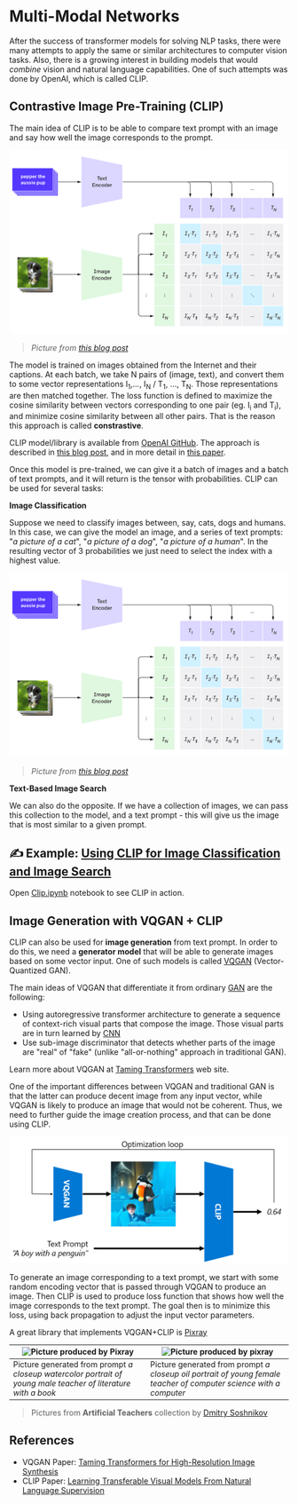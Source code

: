 # Multi-Modal Networks

After the success of transformer models for solving NLP tasks, there were many attempts to apply the same or similar architectures to computer vision tasks. Also, there is a growing interest in building models that would *combine* vision and natural language capabilities. One of such attempts was done by OpenAI, which is called CLIP.

## Contrastive Image Pre-Training (CLIP)

The main idea of CLIP is to be able to compare text prompt with an image and say how well the image corresponds to the prompt.

![CLIP Architecture](images/clip-arch.png)

> *Picture from [this blog post](https://openai.com/blog/clip/)*

The model is trained on images obtained from the Internet and their captions. At each batch, we take N pairs of (image, text), and convert them to some vector representations I<sub>1</sub>,..., I<sub>N</sub> / T<sub>1</sub>, ..., T<sub>N</sub>. Those representations are then matched together. The loss function is defined to maximize the cosine similarity between vectors corresponding to one pair (eg. I<sub>i</sub> and T<sub>i</sub>), and minimize cosine similarity between all other pairs. That is the reason this approach is called **constrastive**.

CLIP model/library is available from [OpenAI GitHub](https://github.com/openai/CLIP). The approach is described in [this blog post](https://openai.com/blog/clip/), and in more detail in [this paper](https://arxiv.org/pdf/2103.00020.pdf).

Once this model is pre-trained, we can give it a batch of images and a batch of text prompts, and it will return is the tensor with probabilities. CLIP can be used for several tasks:

**Image Classification**

Suppose we need to classify images between, say, cats, dogs and humans. In this case, we can give the model an image, and a series of text prompts: "*a picture of a cat*", "*a picture of a dog*", "*a picture of a human*". In the resulting vector of 3 probabilities we just need to select the index with a highest value.

![CLIP for Image Classification](images/clip-class.png)

> *Picture from [this blog post](https://openai.com/blog/clip/)*

**Text-Based Image Search**

We can also do the opposite. If we have a collection of images, we can pass this collection to the model, and a text prompt - this will give us the image that is most similar to a given prompt.

## ✍️ Example: [Using CLIP for Image Classification and Image Search](Clip.ipynb)

Open [Clip.ipynb](Clip.ipynb) notebook to see CLIP in action.

## Image Generation with VQGAN + CLIP

CLIP can also be used for **image generation** from text prompt. In order to do this, we need a **generator model** that will be able to generate images based on some vector input. One of such models is called [VQGAN](https://compvis.github.io/taming-transformers/) (Vector-Quantized GAN).

The main ideas of VQGAN that differentiate it from ordinary [GAN](../../4-ComputerVision/10-GANs/README.md) are the following:
* Using autoregressive transformer architecture to generate a sequence of context-rich visual parts that compose the image. Those visual parts are in turn learned by [CNN](../../4-ComputerVision/07-ConvNets/README.md)
* Use sub-image discriminator that detects whether parts of the image are "real" of "fake" (unlike "all-or-nothing" approach in traditional GAN).

Learn more about VQGAN at [Taming Transformers](https://compvis.github.io/taming-transformers/) web site.

One of the important differences between VQGAN and traditional GAN is that the latter can produce decent image from any input vector, while VQGAN is likely to produce an image that would not be coherent. Thus, we need to further guide the image creation process, and that can be done using CLIP. 

![VQGAN+CLIP Architecture](images/vqgan.png)

To generate an image corresponding to a text prompt, we start with some random encoding vector that is passed through VQGAN to produce an image. Then CLIP is used to produce loss function that shows how well the image corresponds to the text prompt. The goal then is to minimize this loss, using back propagation to adjust the input vector parameters.

A great library that implements VQGAN+CLIP is [Pixray](http://github.com/pixray/pixray)

![Picture produced by Pixray](a_closeup_watercolor_portrait_of_young_male_teacher_of_literature_with_a_book.png) |  ![Picture produced by pixray](a_closeup_oil_portrait_of_young_female_teacher_of_computer_science_with_a_computer.png)
----|----
Picture generated from prompt *a closeup watercolor portrait of young male teacher of literature with a book* | Picture generated from prompt *a closeup oil portrait of young female teacher of computer science with a computer*

> Pictures from **Artificial Teachers** collection by [Dmitry Soshnikov](http://soshnikov.com)

## References

* VQGAN Paper: [Taming Transformers for High-Resolution Image Synthesis](https://compvis.github.io/taming-transformers/paper/paper.pdf)
* CLIP Paper: [Learning Transferable Visual Models From Natural Language Supervision](https://arxiv.org/pdf/2103.00020.pdf) 
